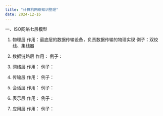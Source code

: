 ```yaml
---
title: "计算机网络知识整理"
date: 2024-12-16
---
```


一、ISO网络七层模型

1. 物理层
	作用：最底层的数据传输设备，负责数据传输的物理实现
	例子：双绞线、集线器
	
2. 数据链路层
	作用：
	例子：
	
3. 网络层
	作用：
	例子：
	
4. 传输层
	作用：
	例子：
	
5. 会话层
	作用：
	例子：
	
6. 表示层
	作用：
	例子：
	
7. 应用层
	作用：
	例子：